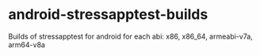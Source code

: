 # android-stressapptest-builds
Builds of stressapptest for android for each abi: x86, x86_64, armeabi-v7a, arm64-v8a
